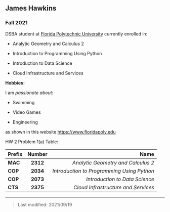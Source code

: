 ## James Hawkins

### Fall 2021

DSBA student at [Florida Polytechnic University](https://www.floridapoly.edu) currently enrolled in: 

- Analytic Geometry and Calculus 2

- Introduction to Programming Using Python

- Introduction to Data Science

- Cloud Infrastructure and Services

**Hobbies:**

I am _passionate about_: 

- Swimming

- Video Games

- Engineering 

as shown in this website <https://www.floridapoly.edu>

HW 2 Problem 1(a) Table:

| Prefix    | Number       | Name                                        | 
| :-------- | :----------: | ------------------------------------------: |
|  **MAC**  |  **2312**    | *Analytic Geometry and Calculus 2*          |
|  **COP**  |  **2034**    | *Introduction to Programming Using Python*  |
|  **COP**  |  **2073**    | *Introduction to Data Science*              |
|  **CTS**  |  **2375**    | *Cloud Infrastructure and Services*         |


***

> Last modified: 2021/09/19
